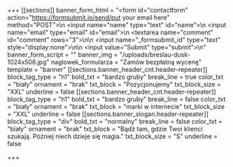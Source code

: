 +++
[[sections]]
banner_form_html = "<form id=\"contactform\" action=\"https://formsubmit.io/send/put your email here\" method=\"POST\">\n    <input name=\"name\" type=\"text\" id=\"name\">\n    <input name=\"email\" type=\"email\" id=\"email\">\n    <textarea name=\"comment\" id=\"comment\" rows=\"3\"></textarea>\n\n    <input name=\"_formsubmit_id\" type=\"text\" style=\"display:none\">\n\n    <input value=\"Submit\" type=\"submit\">\n</form>"
banner_form_script = ""
banner_img = "/uploads/breslau-dusk-1024x506.jpg"
naglowek_formularza = "Zamów bezpłatną wycenę"
template = "banner"
[[sections.banner_header_cnt.header-repeater]]
block_tag_type = "h1"
bold_txt = "bardzo gruby"
break_line = true
color_txt = "biały"
ornament = "brak"
txt_block = "Pozycjonujemy"
txt_block_size = "XXL"
underline = false
[[sections.banner_header_cnt.header-repeater]]
block_tag_type = "h1"
bold_txt = "bardzo gruby"
break_line = false
color_txt = "biały"
ornament = "brak"
txt_block = "marki w internecie"
txt_block_size = "XXL"
underline = false
[[sections.banner_slogan.header-repeater]]
block_tag_type = "div"
bold_txt = "normalny"
break_line = false
color_txt = "biały"
ornament = "brak"
txt_block = "Bądź tam, gdzie Twoi klienci szukają. Później niech dzieje się magia."
txt_block_size = "S"
underline = false

+++
